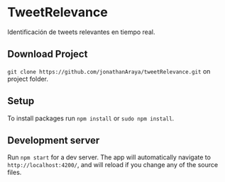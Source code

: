 # TweetRelevance

Identificación de tweets relevantes en tiempo real.

## Download Project

`git clone https://github.com/jonathanAraya/tweetRelevance.git` on project folder. 

## Setup

To install packages run `npm install` or `sudo npm install`.

## Development server

Run `npm start` for a dev server. The app will automatically navigate to `http://localhost:4200/`, and will reload if you change any of the source files.

<!-- ## Code scaffolding

Run `ng generate component component-name` to generate a new component. You can also use `ng generate directive/pipe/service/class/module`.

## Build

Run `ng build` to build the project. The build artifacts will be stored in the `dist/` directory. Use the `-prod` flag for a production build.

## Running unit tests

Run `ng test` to execute the unit tests via [Karma](https://karma-runner.github.io). -->

<!-- ## Running end-to-end tests

Run `ng e2e` to execute the end-to-end tests via [Protractor](http://www.protractortest.org/).
Before running the tests make sure you are serving the app via `ng serve`. -->

<!-- ## Further help

To get more help on the Angular CLI use `ng help` or go check out the [Angular CLI README](https://github.com/angular/angular-cli/blob/master/README.md). -->
